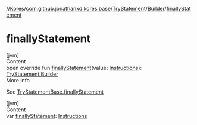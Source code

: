 //[Kores](../../../index.md)/[com.github.jonathanxd.kores.base](../../index.md)/[TryStatement](../index.md)/[Builder](index.md)/[finallyStatement](finally-statement.md)



# finallyStatement  
[jvm]  
Content  
open override fun [finallyStatement](finally-statement.md)(value: [Instructions](../../../com.github.jonathanxd.kores/-instructions/index.md)): [TryStatement.Builder](index.md)  
More info  


See [TryStatementBase.finallyStatement](../../-try-statement-base/finally-statement.md)

  


[jvm]  
Content  
var [finallyStatement](finally-statement.md): [Instructions](../../../com.github.jonathanxd.kores/-instructions/index.md)  



